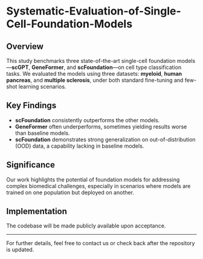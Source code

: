 # Systematic-Evaluation-of-Single-Cell-Foundation-Models

## Overview

This study benchmarks three state-of-the-art single-cell foundation models—**scGPT**, **GeneFormer**, and **scFoundation**—on cell type classification tasks. We evaluated the models using three datasets: **myeloid**, **human pancreas**, and **multiple sclerosis**, under both standard fine-tuning and few-shot learning scenarios.

## Key Findings

- **scFoundation** consistently outperforms the other models.
- **GeneFormer** often underperforms, sometimes yielding results worse than baseline models.
- **scFoundation** demonstrates strong generalization on out-of-distribution (OOD) data, a capability lacking in baseline models.

## Significance

Our work highlights the potential of foundation models for addressing complex biomedical challenges, especially in scenarios where models are trained on one population but deployed on another.

## Implementation

The codebase will be made publicly available upon acceptance.

---

For further details, feel free to contact us or check back after the repository is updated.
